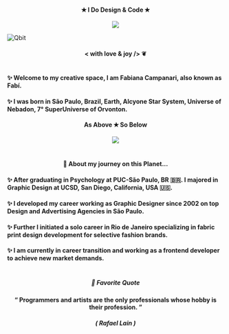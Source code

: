 
#### <p align="center"> ✭ I Do Design & Code ✭ </p> 

<p align="center">
<img src="https://github.com/FabianaCampanari/FabianaCampanari/assets/113218619/a41228bd-e581-40a5-839b-c63b7bba31e3"/> 

![Qbit](https://github.com/FabianaCampanari/FabianaCampanari/assets/113218619/a41228bd-e581-40a5-839b-c63b7bba31e3)

#### <p align="center">  < with love & joy /> ❦

#

####  ✨  Welcome to my creative space, I am Fabiana Campanari, also known as Fabí. 

####  ✨  I was born in São Paulo, Brazil, Earth, Alcyone Star System, Universe of Nebadon, 7° SuperUniverse of Orvonton.   

 


#### <p align="center">  As Above ✭ So Below  </p>

<p align="center">
<img src="https://github.com/FabianaCampanari/FabianaCampanari/assets/113218619/0a6fda50-d109-4b4a-8183-61df53adde03" />

#
                
#### <p align="center"> 🚀 About my journey on this Planet...  </p>

#### ✨ After graduating in Psychology at PUC-São Paulo, BR 🇧🇷. I majored in Graphic Design at UCSD, San Diego, California, USA 🇺🇸. </p>

#### ✨ I developed my career working as Graphic Designer since 2002 on top Design and Advertising Agencies in São Paulo. </p>

#### ✨ Further I initiated a solo career in Rio de Janeiro specializing in fabric print design development for selective fashion brands. </p>

####  ✨ I am currently in career transition and working as a frontend developer to achieve new market demands.

#

##### <p align="center">  🌟 Favorite Quote </p>  
 
#### <p align="center"> “ Programmers and artists are the only professionals whose hobby is their profession. ” </p>

##### <p align="center"> ( Rafael Lain ) </p>









 
 
